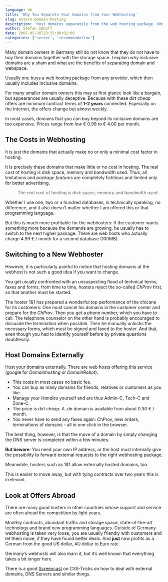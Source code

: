 ```yaml
---
language: de
title: 'Why You Separate Your Domains from Your Webhosting'
slug: extern-domain-hosting
description: 'Host domains separately from the web hosting package. Why this is a good idea and what are the benefits?'
author: Stefan Imhoff
date: 2007-05-30T23:55:00+02:00
categories: ['server', 'recommendation']
---
```


Many domain owners in Germany still do not know that they do not have to buy their domains together with the storage space. I explain why inclusive domains are a sham and what are the benefits of separating domain and webspace.

Usually one buys a web hosting package from any provider, which then usually includes inclusive domains.

For many smaller domain owners this may at first glance look like a bargain, but appearances are usually deceptive. Because with these _dirt cheap_ offers are minimum contract terms of **1-2 years** connected. Especially on the Internet, the offers change but almost weekly.

In most cases, domains that you can buy beyond its inclusive domains are too expensive. Prices range from _low_ € 0.99 to € 4.00 per month.

## The Costs in Webhosting

It is just the domains that actually make no or only a minimal cost factor in hosting.

It is precisely these domains that make little or no cost in hosting. The real cost of hosting is disk space, memory and bandwidth used. Thus, all limitations and _package features_ are completely fictitious and limited only for better advertising.

<blockquote lang="en" class="pullquote">
  <p>The real cost of hosting is disk space, memory and bandwidth&nbsp;used.</p>
</blockquote>

Whether I use one, two or a hundred databases, is technically speaking, no difference, and it also doesn’t matter whether I am offered this or that programming language.

But this is much more profitable for the webhosters: If the customer wants something more because the demands are growing, he usually has to switch to the next higher package. There are web hosts who actually charge 4.99 € / month for a second database (100MB).

## Switching to a New Webhoster

However, it is particularly painful to notice that hosting domains at the webhost is not such a good idea if you want to change.

You get usually confronted with an unsuspecting flood of technical terms, faxes and forms, from time to time, hosters reject the so-called _ChProv_ first, so that another must be started.

The hoster 1&1 has prepared a wonderful top performance of the chicane for its customers: One must cancel his domains in the customer center and prepare for the _ChProv_. Then you get a phone number, which you have to call. The telephone counselor on the other hand is probably encouraged to dissuade the termination when possible. Then he manually unlocks the necessary forms, which must be signed and faxed to the hoster. And that, even though you had to identify yourself before by private questions doubtlessly.

## Host Domains Externally

Host your domains externally. There are web hosts offering this service (google for _Domainhosting_ or _DomainRobot_).

- This costs in most cases no basic fee.
- You can buy as many domains for friends, relatives or customers as you like.
- Manage your _Handles_ yourself and are thus Admin-C, Tech-C and Zone-C.
- The price is dirt cheap: A .de domain is available from about 0.30 € / month.
- You never have to send any faxes again: ChProv, new orders, terminations of domains - all in one click in the browser.

The best thing, however, is that the move of a domain by simply changing the DNS server is completed within a few minutes.

**But beware:** You need your own IP address, or the host must internally give the possibility to forward external requests to the right webhosting package.

Meanwhile, hosters such as 1&1 allow externally hosted domains, too.

This is easier to move away, but with tying contracts over two years this is irrelevant.

## Look at Offers Abroad

There are many good hosters in other countries whose support and service are often ahead the competition by light years.

Monthly contracts, abundant traffic and storage space, state-of-the-art technology and brand new programming languages. Outside of Germany webhosting is taken very loose, you are usually friendly with customers and let them move, if they have found better deals. And **just** now profits as a German from the good US dollar, AU dollar to Euro rate.

Germany’s webhosts will also learn it, but it’s well known that everything takes a bit longer here.

There is a good [Screencast](https://css-tricks.com/video-screencasts/46-domains-dns-hosting-and-google-apps/) on CSS-Tricks on how to deal with external domains, DNS Servers and similar things.
